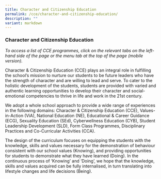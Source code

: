 ```yaml
---
title: Character and Citizenship Education
permalink: /cce/character-and-citizenship-education/
description: ""
variant: markdown
---
```

### Character and Citizenship Education

*To access a list of CCE programmes, click on the relevant tabs on the left-hand side of the page or the menu tab at the top of the page (mobile version).*
  
Character & Citizenship Education (CCE) plays an integral role in fulfilling the school’s mission to nurture our students to be future leaders who have the strength of character and are willing to lead and serve. To cater to the holistic development of the students, students are provided with varied and authentic learning opportunities to develop their character and social-emotional competencies to thrive in life and work in the 21st century.  
  
We adopt a whole school approach to provide a wide range of experiences in the following domains: Character & Citizenship Education (CCE), Values-in-Action (ViA), National Education (NE), Educational & Career Guidance (ECG), Sexuality Education (SEd), Cyberwellness Education (CYB), Student Leadership Development (SLD), Form Class Programmes, Disciplinary Practices and Co-Curricular Activities (CCA).  
  
The design of the curriculum focuses on equipping the students with the knowledge, skills and values necessary for the demonstration of behaviour consistent with our school values (Knowing), and providing opportunities for students to demonstrate what they have learned (Doing). In the continuous process of ‘Knowing’ and ‘Doing’, we hope that the knowledge, skills and values acquired can be fully internalised, in turn translating into lifestyle changes and life decisions (Being).